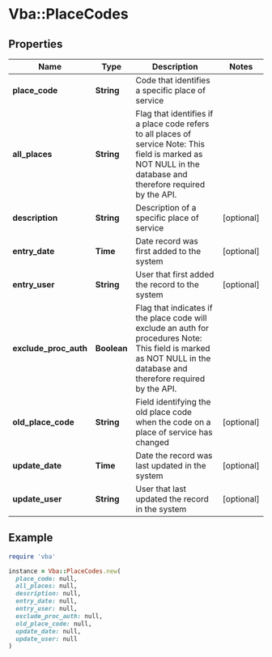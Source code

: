 # Vba::PlaceCodes

## Properties

| Name | Type | Description | Notes |
| ---- | ---- | ----------- | ----- |
| **place_code** | **String** | Code that identifies a specific place of service |  |
| **all_places** | **String** | Flag that identifies if a place code refers to all places of service Note: This field is marked as NOT NULL in the database and therefore required by the API. |  |
| **description** | **String** | Description of a specific place of service | [optional] |
| **entry_date** | **Time** | Date record was first added to the system | [optional] |
| **entry_user** | **String** | User that first added the record to the system | [optional] |
| **exclude_proc_auth** | **Boolean** | Flag that indicates if the place code will exclude an auth for procedures Note: This field is marked as NOT NULL in the database and therefore required by the API. |  |
| **old_place_code** | **String** | Field identifying the old place code when the code on a place of service has changed | [optional] |
| **update_date** | **Time** | Date the record was last updated in the system | [optional] |
| **update_user** | **String** | User that last updated the record in the system | [optional] |

## Example

```ruby
require 'vba'

instance = Vba::PlaceCodes.new(
  place_code: null,
  all_places: null,
  description: null,
  entry_date: null,
  entry_user: null,
  exclude_proc_auth: null,
  old_place_code: null,
  update_date: null,
  update_user: null
)
```

